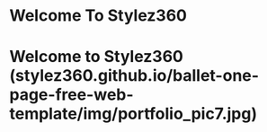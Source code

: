 #                     Welcome To Stylez360


<h1>
  Welcome to Stylez360
   (stylez360.github.io/ballet-one-page-free-web-template/img/portfolio_pic7.jpg)
